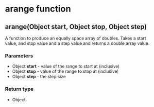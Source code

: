 arange function
===============
arange(Object **start**, Object **stop**, Object **step**)
----------------------------------------------------------

A function to produce an equally space array of doubles. Takes a start value, and stop value and a step value and returns a double array value.

### Parameters

- Object **start** - value of the range to start at (inclusive)
- Object **stop** - value of the range to stop at (inclusive)
- Object **step** - the step size

### Return type

- Object



